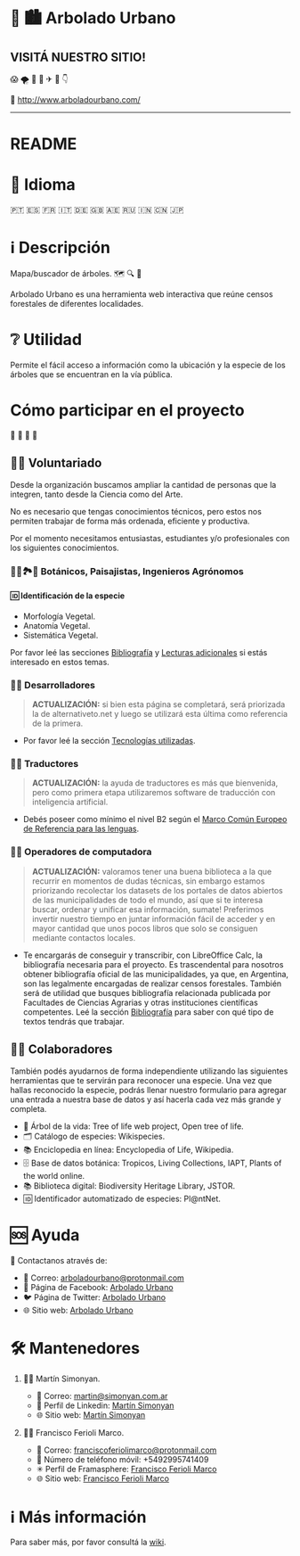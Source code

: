 # 🌳 🏙 Arbolado Urbano

## VISITÁ NUESTRO SITIO!
😱 🌪 🏃 🛫 ✈ 🛬 👇

🔗 http://www.arboladourbano.com/

- - -

# README

# 🔡 Idioma

🇵🇹 🇪🇸 🇫🇷 🇮🇹 🇩🇪 🇬🇧 🇦🇪 🇷🇺 🇮🇳 🇨🇳 🇯🇵

# ℹ️ Descripción

Mapa/buscador de árboles. 🗺️ 🔍 🌲

Arbolado Urbano es una herramienta web interactiva que reúne censos forestales de diferentes localidades.

# ❔ Utilidad

Permite el fácil acceso a información como la ubicación y la especie de los árboles que se encuentran en la vía pública.

# Cómo participar en el proyecto

🙋 🙋 🙋 🙋

## 👩👨 Voluntariado
Desde la organización buscamos ampliar la cantidad de personas que la integren, tanto desde la Ciencia como del Arte.

No es necesario que tengas conocimientos técnicos, pero estos nos permiten trabajar de forma más ordenada, eficiente y productiva.

Por el momento necesitamos entusiastas, estudiantes y/o profesionales con los siguientes conocimientos.

### 🙂🍀🏞🌾 Botánicos, Paisajistas, Ingenieros Agrónomos
#### 🆔 Identificación de la especie

* Morfología Vegetal.
* Anatomía Vegetal.
* Sistemática Vegetal.

Por favor leé las secciones [Bibliografía](https://github.com/suberek/arboles/wiki/Espa%C3%B1ol#bibliograf%C3%ADa) y [Lecturas adicionales](https://github.com/suberek/arboles/wiki/Espa%C3%B1ol#lecturas-adicionales) si estás interesado en estos temas.

### 👨‍💻 Desarrolladores
> **ACTUALIZACIÓN:** si bien esta página se completará, será priorizada la de alternativeto.net y luego se utilizará esta última como referencia de la primera.
* Por favor leé la sección [Tecnologías utilizadas](https://github.com/suberek/arboles/wiki/Espa%C3%B1ol#tecnolog%C3%ADas-utilizadas).

### 🙂🔡 Traductores
> **ACTUALIZACIÓN:** la ayuda de traductores es más que bienvenida, pero como primera etapa utilizaremos software de traducción con inteligencia artificial.
* Debés poseer como mínimo el nivel B2 según el [Marco Común Europeo de Referencia para las lenguas](https://es.wikipedia.org/wiki/Marco_Com%C3%BAn_Europeo_de_Referencia_para_las_lenguas#Niveles_de_referencia_comunes).

### 👨‍💻 Operadores de computadora
> **ACTUALIZACIÓN:** valoramos tener una buena biblioteca a la que recurrir  en momentos de dudas técnicas, sin embargo estamos priorizando recolectar los datasets de los portales de datos abiertos de las municipalidades de todo el mundo, así que si te interesa buscar, ordenar y unificar esa información, sumate! Preferimos invertir nuestro tiempo en juntar información fácil de acceder y en mayor cantidad que unos pocos libros que solo se consiguen mediante contactos locales.
* Te encargarás de conseguir y transcribir, con LibreOffice Calc, la bibliografía necesaria para el proyecto. Es trascendental para nosotros obtener bibliografía oficial de las municipalidades, ya que, en Argentina, son las legalmente encargadas de realizar censos forestales. También será de utilidad que busques bibliografía relacionada publicada por Facultades de Ciencias Agrarias y otras instituciones científicas competentes. Leé la sección [Bibliografía](https://github.com/suberek/arboles/wiki/Espa%C3%B1ol#bibliograf%C3%ADa) para saber con qué tipo de textos tendrás que trabajar.

## 👨👩 Colaboradores
También podés ayudarnos de forma independiente utilizando las siguientes herramientas que te servirán para reconocer una especie. Una vez que hallas reconocido la especie, podrás llenar nuestro formulario para agregar una entrada a nuestra base de datos y así hacerla cada vez más grande y completa.

* 🌳 Árbol de la vida: Tree of life web project, Open tree of life.
* 🗂 Catálogo de especies: Wikispecies.
* 📚 Enciclopedia en línea: Encyclopedia of Life, Wikipedia.
* 🗄 Base de datos botánica: Tropicos, Living Collections, IAPT, Plants of the world online.
* 📚 Biblioteca digital: Biodiversity Heritage Library, JSTOR.
* 🆔 Identificador automatizado de especies: Pl@ntNet.

# 🆘 Ayuda

📒 Contactanos através de:

* 📧 Correo: arboladourbano@protonmail.com
* 👥 Página de Facebook: [Arbolado Urbano](https://www.facebook.com/arboladomapa/?ref=br_rs)
* 🐦 Página de Twitter: [Arbolado Urbano](https://twitter.com/arboladomapa)
* 🌐 Sitio web: [Arbolado Urbano](http://arboladourbano.com/)

# 🛠️ Mantenedores

1. 👨‍💻 Martín Simonyan.

   * 📧 Correo: martin@simonyan.com.ar
   * 💼 Perfil de Linkedin: [Martín Simonyan](ar.linkedin.com/in/martinsimonyan)
   * 🌐 Sitio web: [Martín Simonyan](http://martinsimonyan.com/)

2. 👨‍💻 Francisco Ferioli Marco.


   * 📧 Correo: franciscoferiolimarco@protonmail.com
   * 📱 Número de teléfono móvil: +5492995741409
   * ✳ Perfil de Framasphere: [Francisco Ferioli Marco](https://framasphere.org/people/67fd9d404df801364ebc2a0000053625)
   * 🌐 Sitio web: [Francisco Ferioli Marco](https://franciscoferiolimarco.wordpress.com/)

# ℹ️ Más información

Para saber más, por favor consultá la [wiki](https://github.com/arboladourbano/arboles/wiki/Español).
